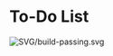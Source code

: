# To-Do List
![SVG/build-passing.svg](https://github.com/dwyl/repo-badges/blob/main/svg/build-passing.svg)
